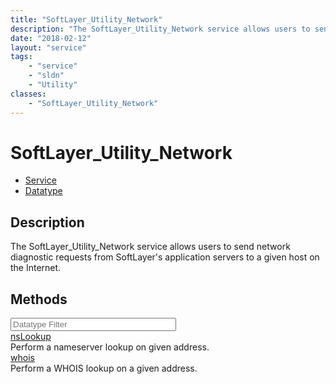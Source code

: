 ```yaml
---
title: "SoftLayer_Utility_Network"
description: "The SoftLayer_Utility_Network service allows users to send network diagnostic requests from SoftLayer's application serv... "
date: "2018-02-12"
layout: "service"
tags:
    - "service"
    - "sldn"
    - "Utility"
classes:
    - "SoftLayer_Utility_Network"
---
```

# SoftLayer_Utility_Network
<div id='service-datatype'>
    <ul id='sldn-reference-tabs'>
    <li id='service'> <a href='/reference/services/SoftLayer_Utility_Network' >Service</a></li>    <li id='datatype'> <a href='/reference/datatypes/SoftLayer_Utility_Network' >Datatype</a></li>
    </ul>
</div>

## Description
The SoftLayer_Utility_Network service allows users to send network diagnostic requests from SoftLayer's application servers to a given host on the Internet. 



        
<div id="properties" class="content">
    <h2>Methods</h2>
    <div class="view-filters">
        <div class="clearfix">
            <div class="search-input-box">
                <input placeholder="Datatype Filter" onkeyup="titleSearch(inputId='edit-combine', divId='method-div', elementClass='method-row')" 
                    type="text" id="edit-combine" value="" size="30" maxlength="128" class="form-text">
            </div>
        </div>
    </div>
    <div id="method-div">
            <div class="method-row">
                        <span class='view-field-title'><a href='/reference/services/SoftLayer_Utility_Network/nsLookup'> nsLookup</a> </span>
            <div class='views-field-body'>Perform a nameserver lookup on given address.</div>
        </div>
            <div class="method-row">
                        <span class='view-field-title'><a href='/reference/services/SoftLayer_Utility_Network/whois'> whois</a> </span>
            <div class='views-field-body'>Perform a WHOIS lookup on a given address.</div>
        </div>
        </div>
</div>

